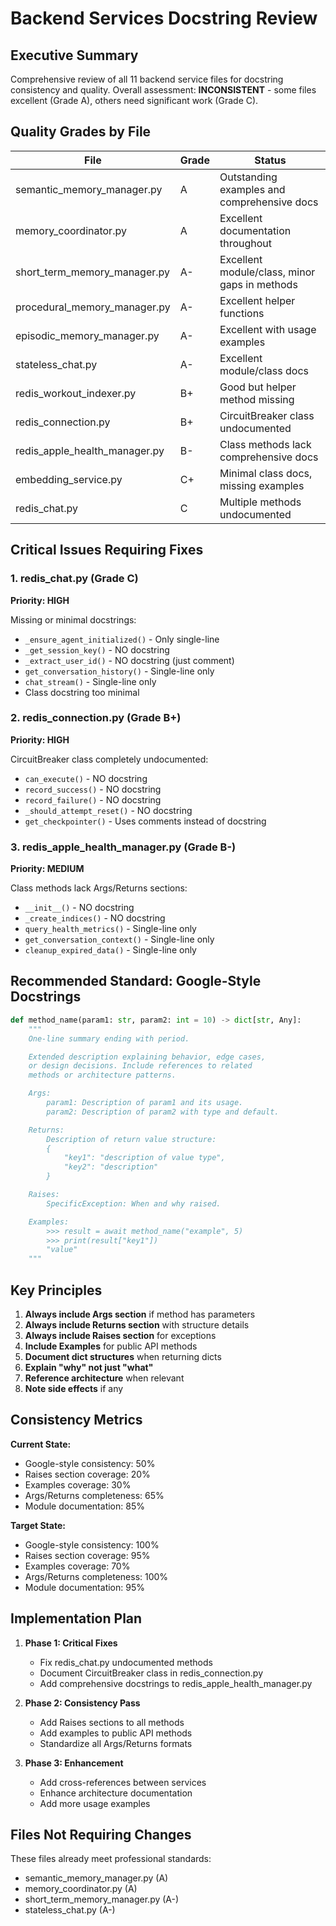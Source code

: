 # Backend Services Docstring Review

## Executive Summary

Comprehensive review of all 11 backend service files for docstring consistency and quality. Overall assessment: **INCONSISTENT** - some files excellent (Grade A), others need significant work (Grade C).

## Quality Grades by File

| File | Grade | Status |
|------|-------|--------|
| semantic_memory_manager.py | A | Outstanding examples and comprehensive docs |
| memory_coordinator.py | A | Excellent documentation throughout |
| short_term_memory_manager.py | A- | Excellent module/class, minor gaps in methods |
| procedural_memory_manager.py | A- | Excellent helper functions |
| episodic_memory_manager.py | A- | Excellent with usage examples |
| stateless_chat.py | A- | Excellent module/class docs |
| redis_workout_indexer.py | B+ | Good but helper method missing |
| redis_connection.py | B+ | CircuitBreaker class undocumented |
| redis_apple_health_manager.py | B- | Class methods lack comprehensive docs |
| embedding_service.py | C+ | Minimal class docs, missing examples |
| redis_chat.py | C | Multiple methods undocumented |

## Critical Issues Requiring Fixes

### 1. redis_chat.py (Grade C)
**Priority: HIGH**

Missing or minimal docstrings:
- `_ensure_agent_initialized()` - Only single-line
- `_get_session_key()` - NO docstring
- `_extract_user_id()` - NO docstring (just comment)
- `get_conversation_history()` - Single-line only
- `chat_stream()` - Single-line only
- Class docstring too minimal

### 2. redis_connection.py (Grade B+)
**Priority: HIGH**

CircuitBreaker class completely undocumented:
- `can_execute()` - NO docstring
- `record_success()` - NO docstring
- `record_failure()` - NO docstring
- `_should_attempt_reset()` - NO docstring
- `get_checkpointer()` - Uses comments instead of docstring

### 3. redis_apple_health_manager.py (Grade B-)
**Priority: MEDIUM**

Class methods lack Args/Returns sections:
- `__init__()` - NO docstring
- `_create_indices()` - NO docstring
- `query_health_metrics()` - Single-line only
- `get_conversation_context()` - Single-line only
- `cleanup_expired_data()` - Single-line only

## Recommended Standard: Google-Style Docstrings

```python
def method_name(param1: str, param2: int = 10) -> dict[str, Any]:
    """
    One-line summary ending with period.

    Extended description explaining behavior, edge cases,
    or design decisions. Include references to related
    methods or architecture patterns.

    Args:
        param1: Description of param1 and its usage.
        param2: Description of param2 with type and default.

    Returns:
        Description of return value structure:
        {
            "key1": "description of value type",
            "key2": "description"
        }

    Raises:
        SpecificException: When and why raised.

    Examples:
        >>> result = await method_name("example", 5)
        >>> print(result["key1"])
        "value"
    """
```

## Key Principles

1. **Always include Args section** if method has parameters
2. **Always include Returns section** with structure details
3. **Always include Raises section** for exceptions
4. **Include Examples** for public API methods
5. **Document dict structures** when returning dicts
6. **Explain "why" not just "what"**
7. **Reference architecture** when relevant
8. **Note side effects** if any

## Consistency Metrics

**Current State:**
- Google-style consistency: 50%
- Raises section coverage: 20%
- Examples coverage: 30%
- Args/Returns completeness: 65%
- Module documentation: 85%

**Target State:**
- Google-style consistency: 100%
- Raises section coverage: 95%
- Examples coverage: 70%
- Args/Returns completeness: 100%
- Module documentation: 95%

## Implementation Plan

1. **Phase 1: Critical Fixes**
   - Fix redis_chat.py undocumented methods
   - Document CircuitBreaker class in redis_connection.py
   - Add comprehensive docstrings to redis_apple_health_manager.py

2. **Phase 2: Consistency Pass**
   - Add Raises sections to all methods
   - Add examples to public API methods
   - Standardize all Args/Returns formats

3. **Phase 3: Enhancement**
   - Add cross-references between services
   - Enhance architecture documentation
   - Add more usage examples

## Files Not Requiring Changes

These files already meet professional standards:
- semantic_memory_manager.py (A)
- memory_coordinator.py (A)
- short_term_memory_manager.py (A-)
- stateless_chat.py (A-)
